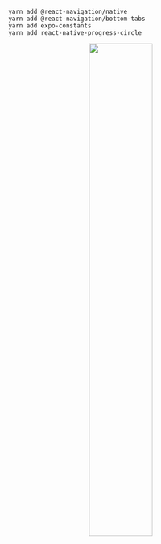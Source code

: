 ```
	yarn add @react-navigation/native
	yarn add @react-navigation/bottom-tabs
	yarn add expo-constants
	yarn add react-native-progress-circle
```
<p align="center">
	<img src="https://i.imgur.com/7MYYdJy.mp4" width=50% />
</p>
